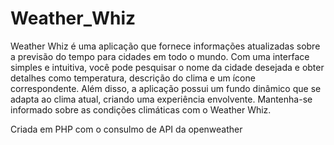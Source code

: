 # Weather_Whiz
Weather Whiz é uma aplicação que fornece informações atualizadas sobre a previsão do tempo para cidades em todo o mundo. Com uma interface simples e intuitiva, você pode pesquisar o nome da cidade desejada e obter detalhes como temperatura, descrição do clima e um ícone correspondente. Além disso, a aplicação possui um fundo dinâmico que se adapta ao clima atual, criando uma experiência envolvente. Mantenha-se informado sobre as condições climáticas com o Weather Whiz.

Criada em PHP com o consulmo de API da openweather
